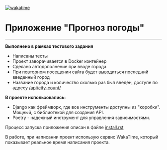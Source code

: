 [![wakatime](https://wakatime.com/badge/user/018c5e18-098b-408c-ac80-aa398cd049e6/project/62d3439a-d6fc-4fe8-ae80-e34ba2696d0e.svg)](https://wakatime.com/badge/user/018c5e18-098b-408c-ac80-aa398cd049e6/project/62d3439a-d6fc-4fe8-ae80-e34ba2696d0e)

# Приложение "Прогноз погоды"
_____

**Выполнено в рамках тестового задания**

- Написаны тесты
- Проект заворачивается в Docker контейнер
- Сделано автодополнение при вводе города
- При повторном посещении сайта будет выводиться последний введенный город
- Название города и количество сколько раз был введён, доступе по адресу [/api/city-count/]()

**В проекте использовались:**

- Django как фреймворк, где все инструменты доступны из "коробки". Мощный, с библиотекой для создания API.
- Poetry - надежный инструмент для управления зависимостями.

Процесс запуска приложения описан в файле [install.rst](install.rst)


В работе, при написании проект использую сервис WakaTime, который показывает реальное время написания проекта.
